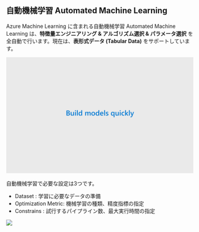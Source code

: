## 自動機械学習 Automated Machine Learning
Azure Machine Learning に含まれる自動機械学習 Automated Machine Learning は、**特徴量エンジニアリング & アルゴリズム選択 & パラメータ選択** を全自動で行います。現在は、**表形式データ (Tabular Data)** をサポートしています。

<img src="media/automl.gif"><br/>

自動機械学習で必要な設定は3つです。
- Dataset : 学習に必要なデータの準備
- Optimization Metric: 機械学習の種類、精度指標の指定
- Constrains : 試行するパイプライン数、最大実行時間の指定

<img src="https://docs.microsoft.com/ja-jp/azure/machine-learning/service/media/tutorial-auto-train-models/flow2.png" width=400>
<br/><br/>